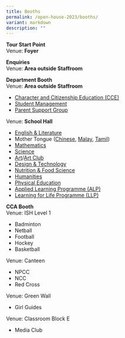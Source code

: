 ```yaml
---
title: Booths
permalink: /open-house-2023/booths/
variant: markdown
description: ""
---
```

**Tour Start Point** <br>
Venue: **Foyer**

**Enquiries** <br>
Venue: **Area outside Staffroom**

**Department Booth** <br>
Venue: **Area outside Staffroom**
- [Character and Citizenship Education (CCE)](https://www.sengkangsec.moe.edu.sg/co-curriculum/character-and-citizenship-education-cce/)
- [Student Management](https://www.sengkangsec.moe.edu.sg/co-curriculum/student-management/)
- [Parent Support Group](https://www.sengkangsec.moe.edu.sg/about-skss/our-people/skss-partners/parents-support-group/)

Venue: **School Hall**
- [English &amp; Literature](https://www.sengkangsec.moe.edu.sg/curriculum/instructional-programme-ip/english-language-and-literature-department/)
- Mother Tongue ([Chinese](https://www.sengkangsec.moe.edu.sg/curriculum/instructional-programme-ip/mother-tongue/chinese-language-unit/), [Malay](https://www.sengkangsec.moe.edu.sg/curriculum/instructional-programme-ip/mother-tongue/malay-language-unit/), [Tamil](https://www.sengkangsec.moe.edu.sg/curriculum/instructional-programme-ip/mother-tongue/tamil-language-unit/))
- [Mathematics](https://www.sengkangsec.moe.edu.sg/curriculum/instructional-programme-ip/mathematics/)
- [Science](https://www.sengkangsec.moe.edu.sg/curriculum/instructional-programme-ip/science/)
- [Art](https://www.sengkangsec.moe.edu.sg/curriculum/instructional-programme-ip/design-and-aesthetics/art-unit/)/[Art Club](https://www.sengkangsec.moe.edu.sg/co-curriculum/co-curricular-activities-cca/clubs-n-societies/art-club/)
- [Design &amp; Technology](https://www.sengkangsec.moe.edu.sg/curriculum/instructional-programme-ip/design-and-aesthetics/design-and-technology-unit/)
- [Nutrition &amp; Food Science](https://www.sengkangsec.moe.edu.sg/curriculum/instructional-programme-ip/design-and-aesthetics/nutrition-and-food-science-unit/)
- [Humanities](https://www.sengkangsec.moe.edu.sg/curriculum/instructional-programme-ip/humanities/)
- [Physical Education](https://www.sengkangsec.moe.edu.sg/curriculum/instructional-programme-ip/physical-education/)
- [Applied Learning Programme (ALP)](https://www.sengkangsec.moe.edu.sg/curriculum/applied-learning-programme-alp/)
- [Learning for Life Programme (LLP)](https://www.sengkangsec.moe.edu.sg/curriculum/learning-for-life-programme-llp/)
	
**CCA Booth** <br>
Venue: ISH Level 1 <br>
- Badminton
- Netball 
- Football
- Hockey
- Basketball

Venue: Canteen <br>
- NPCC
- NCC
- Red Cross

Venue: Green Wall <br>
- Girl Guides

Venue: Classroom Block E <br>
- Media Club